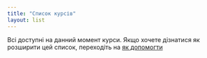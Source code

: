 ```yaml
---
title: "Список курсів"
layout: list
---
```


Всі доступні  на данний момент курси. Якщо хочете дізнатися як розширити цей список,
переходіть на [як допомогти]("/help-us")
